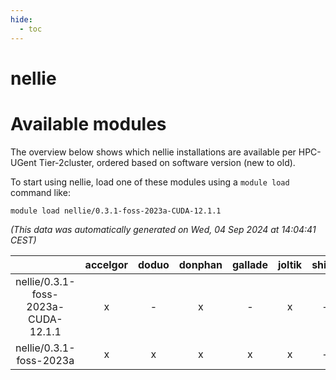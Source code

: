 ```yaml
---
hide:
  - toc
---
```


nellie
======

# Available modules


The overview below shows which nellie installations are available per HPC-UGent Tier-2cluster, ordered based on software version (new to old).

To start using nellie, load one of these modules using a `module load` command like:

```shell
module load nellie/0.3.1-foss-2023a-CUDA-12.1.1
```

*(This data was automatically generated on Wed, 04 Sep 2024 at 14:04:41 CEST)*  

| |accelgor|doduo|donphan|gallade|joltik|shinx|skitty|
| :---: | :---: | :---: | :---: | :---: | :---: | :---: | :---: |
|nellie/0.3.1-foss-2023a-CUDA-12.1.1|x|-|x|-|x|-|-|
|nellie/0.3.1-foss-2023a|x|x|x|x|x|-|x|
